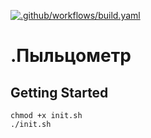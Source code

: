 [![.github/workflows/build.yaml](https://github.com/kheynov/PollenMeter/actions/workflows/build.yaml/badge.svg?branch=master)](https://github.com/kheynov/PollenMeter/actions/workflows/build.yaml)
# .Пыльцометр

## Getting Started

```shell
chmod +x init.sh
./init.sh
```